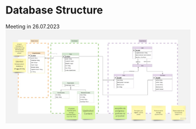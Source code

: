 # Database Structure

Meeting in 26.07.2023
![Meeting in 26.07.2023](../../static/img/BazyDanychModel.jpg)